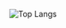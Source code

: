 ![Top Langs](https://github-readme-stats.vercel.app/api/top-langs/?username=kazuki178&hide=html,css,scss&theme=tokyonight)
